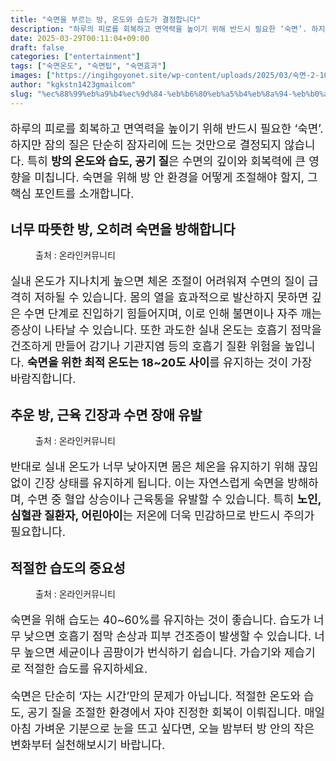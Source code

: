 ```yaml
---
title: "숙면을 부르는 방, 온도와 습도가 결정합니다"
description: "하루의 피로를 회복하고 면역력을 높이기 위해 반드시 필요한 ‘숙면’. 하지만 잠의 질은 단순히 잠자리에 드는 것만으로 결정되지 않습니다. 특히 방의 온도와 습도, 공기 질은 수면의 깊이와 회복력에 큰 영향을 미칩니다. 숙면을 위해 방 안 환경을 어떻게 조절해야 할지, "
date: 2025-03-29T00:11:04+09:00
draft: false
categories: ["entertainment"]
tags: ["숙면온도", "숙면팁", "숙면효과"]
images: ["https://ingihgoyonet.site/wp-content/uploads/2025/03/숙면-2-1024x683.jpg", "https://ingihgoyonet.site/wp-content/uploads/2025/03/꿀잠-1024x683.jpg", "https://ingihgoyonet.site/wp-content/uploads/2025/03/잠잘오는법-1024x716.jpg"]
author: "kgkstn1423gmailcom"
slug: "%ec%88%99%eb%a9%b4%ec%9d%84-%eb%b6%80%eb%a5%b4%eb%8a%94-%eb%b0%a9-%ec%98%a8%eb%8f%84%ec%99%80-%ec%8a%b5%eb%8f%84%ea%b0%80-%ea%b2%b0%ec%a0%95%ed%95%a9%eb%8b%88%eb%8b%a4"
---
```


<p style="font-size:18px">하루의 피로를 회복하고 면역력을 높이기 위해 반드시 필요한 ‘숙면’. 하지만 잠의 질은 단순히 잠자리에 드는 것만으로 결정되지 않습니다. 특히 <strong>방의 온도와 습도, 공기 질</strong>은 수면의 깊이와 회복력에 큰 영향을 미칩니다. 숙면을 위해 방 안 환경을 어떻게 조절해야 할지, 그 핵심 포인트를 소개합니다.</p> <h2 >너무 따뜻한 방, 오히려 숙면을 방해합니다</h2> <figure ><img src="https://ingihgoyonet.site/wp-content/uploads/2025/03/숙면-2-1024x683.jpg" alt="" style="aspect-ratio:16/9;object-fit:cover"/><figcaption >출처 : 온라인커뮤니티</figcaption></figure> <p style="font-size:18px">실내 온도가 지나치게 높으면 체온 조절이 어려워져 수면의 질이 급격히 저하될 수 있습니다. 몸의 열을 효과적으로 발산하지 못하면 깊은 수면 단계로 진입하기 힘들어지며, 이로 인해 불면이나 자주 깨는 증상이 나타날 수 있습니다. 또한 과도한 실내 온도는 호흡기 점막을 건조하게 만들어 감기나 기관지염 등의 호흡기 질환 위험을 높입니다. <strong>숙면을 위한 최적 온도는 18~20도 사이</strong>를 유지하는 것이 가장 바람직합니다.</p> <h2 >추운 방, 근육 긴장과 수면 장애 유발</h2> <figure ><img src="https://ingihgoyonet.site/wp-content/uploads/2025/03/꿀잠-1024x683.jpg" alt="" style="aspect-ratio:16/9;object-fit:cover"/><figcaption >출처 : 온라인커뮤니티</figcaption></figure> <p style="font-size:18px">반대로 실내 온도가 너무 낮아지면 몸은 체온을 유지하기 위해 끊임없이 긴장 상태를 유지하게 됩니다. 이는 자연스럽게 숙면을 방해하며, 수면 중 혈압 상승이나 근육통을 유발할 수 있습니다. 특히 <strong>노인, 심혈관 질환자, 어린아이</strong>는 저온에 더욱 민감하므로 반드시 주의가 필요합니다.</p> <h2 >적절한 습도의 중요성</h2> <figure ><img src="https://ingihgoyonet.site/wp-content/uploads/2025/03/잠잘오는법-1024x716.jpg" alt="" style="aspect-ratio:16/9;object-fit:cover"/><figcaption >출처 : 온라인커뮤니티</figcaption></figure> <p style="font-size:18px">숙면을 위해 습도는 40~60%를 유지하는 것이 좋습니다. 습도가 너무 낮으면 호흡기 점막 손상과 피부 건조증이 발생할 수 있습니다. 너무 높으면 세균이나 곰팡이가 번식하기 쉽습니다. 가습기와 제습기로 적절한 습도를 유지하세요.</p> <p style="font-size:18px">숙면은 단순히 ‘자는 시간’만의 문제가 아닙니다. 적절한 온도와 습도, 공기 질을 조절한 환경에서 자야 진정한 회복이 이뤄집니다. 매일 아침 가벼운 기분으로 눈을 뜨고 싶다면, 오늘 밤부터 방 안의 작은 변화부터 실천해보시기 바랍니다.</p>